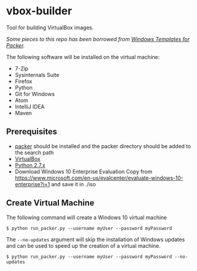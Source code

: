 # vbox-builder

Tool for building VirtualBox images.

_Some pieces to this repo has been borrowed from [Windows Templates for Packer](https://github.com/joefitzgerald/packer-windows)._

The following software will be installed on the virtual machine:
- 7-Zip
- Sysinternals Suite
- Firefox
- Python
- Git for Windows
- Atom
- IntelliJ IDEA
- Maven

## Prerequisites
- [packer](https://packer.io/) should be installed and the packer directory should be added to the search path
- [VirtualBox](https://www.virtualbox.org/)
- [Python 2.7.x](https://www.python.org/downloads/)
- Download Windows 10 Enterprise Evaluation Copy from <https://www.microsoft.com/en-us/evalcenter/evaluate-windows-10-enterprise?i=1> and save it in ./iso

## Create Virtual Machine
The following command will create a Windows 10 virtual machine
```
$ python run_packer.py --username myUser --password myPassword
```

The `--no-updates` argument will skip the installation of Windows updates and can be used to speed up the creation of a virtual machine.
```
$ python run_packer.py --username myUser --password myPassword --no-updates
```
